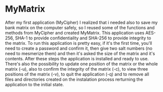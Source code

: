 # MyMatrix
After my first application (MyCipher) I realized that i needed also to save my bank matrix on the computer safely, so I reused some of the functions and methods
from MyCipher and created MyMatrix.
This application uses AES-256, SHA-1 to provide confidentiality and SHA-256 to provide integrity to the matrix.
To run this application is pretty easy, if it's the first time, you'll need to create a password and confirm it, then give two
salt numbers (no need to mesmerize them) and then it's asked the size of the matrix and it's contents. After these steps the 
application is installed and ready to use.
There's also the possibility to update one position of the matrix or the whole matrix (-u), also to confirm the integrity of 
the matrix (-c), to view three positions of the matrix (-v), to quit the application (-q) and to remove all files and directories
created on the instalation process rerturning the application to the initial state.
